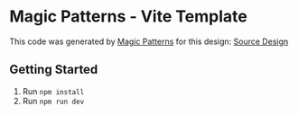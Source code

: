 # Magic Patterns - Vite Template

This code was generated by [Magic Patterns](https://magicpatterns.com) for this design: [Source Design](https://www.magicpatterns.com/c/mrrgy4xjeqzahzaxdgtpbx)

## Getting Started

1. Run `npm install`
2. Run `npm run dev`
